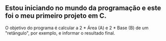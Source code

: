 ## Estou iniciando no mundo da programação e este foi o meu primeiro projeto em C.
O objetivo do programa é calcular a 2 * Área (A) e 2 * Base (B) de um "retângulo", por exemplo, e informar o resultado final.
